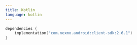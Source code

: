 ```yaml
---
title: Kotlin
language: kotlin
---
```


```kotlin
dependencies {
    implementation("com.nexmo.android:client-sdk:2.6.1")
}   
```
